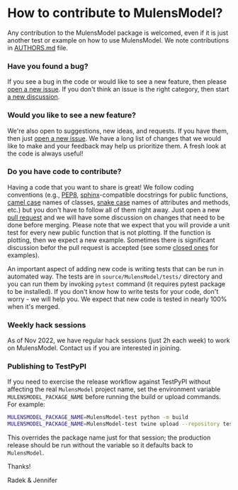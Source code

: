 # How to contribute to MulensModel?

Any contribution to the MulensModel package is welcomed, even if it is just another test or example on how to use MulensModel.
We note contributions in [AUTHORS.md](AUTHORS.md) file.

### Have you found a bug?

If you see a bug in the code or would like to see a new feature, then please [open a new issue](https://github.com/rpoleski/MulensModel/issues/new). If you don't think an issue is the right category, then start [a new discussion](https://github.com/rpoleski/MulensModel/discussions/new).

### Would you like to see a new feature?

We're also open to suggestions, new ideas, and requests. If you have them, then just [open a new issue](https://github.com/rpoleski/MulensModel/issues/new). We have a long list of changes that we would like to make and your feedback may help us prioritize them. A fresh look at the code is always useful!

### Do you have code to contribute?

Having a code that you want to share is great! We follow coding conventions (e.g., [PEP8](https://github.com/rpoleski/MulensModel/issues/new), [sphinx](https://www.sphinx-doc.org/en/master/)-compatible docstrings for public functions, [camel case](https://en.wikipedia.org/wiki/Snake_case) names of classes, [snake case](https://en.wikipedia.org/wiki/Snake_case) names of attributes and methods, etc.) but you don't have to follow all of them right away. Just open a new [pull request](https://docs.github.com/en/pull-requests/collaborating-with-pull-requests/proposing-changes-to-your-work-with-pull-requests/about-pull-requests) and we will have some discussion on changes that need to be done before merging. Please note that we expect that you will provide a unit test for every new public function that is not plotting. If the function is plotting, then we expect a new example. Sometimes there is significant discussion befor the pull request is accepted (see some [closed ones](https://github.com/rpoleski/MulensModel/pulls?q=is%3Apr+is%3Aclosed) for examples).

An important aspect of adding new code is writing tests that can be run in automated way. The tests are in `source/MulensModel/tests/` directory and you can run them by invoking `pytest` command (it requires pytest package to be installed). If you don't know how to write tests for your code, don't worry - we will help you. We expect that new code is tested in nearly 100% when it's merged.

### Weekly hack sessions

As of Nov 2022, we have regular hack sessions (just 2h each week) to work on MulensModel. Contact us if you are interested in joining.

### Publishing to TestPyPI

If you need to exercise the release workflow against TestPyPI without affecting the real
`MulensModel` project name, set the environment variable `MULENSMODEL_PACKAGE_NAME`
before running the build or upload commands. For example:

```bash
MULENSMODEL_PACKAGE_NAME=MulensModel-test python -m build
MULENSMODEL_PACKAGE_NAME=MulensModel-test twine upload --repository testpypi dist/*
```

This overrides the package name just for that session; the production release should be run
without the variable so it defaults back to `MulensModel`.


Thanks!

Radek & Jennifer

